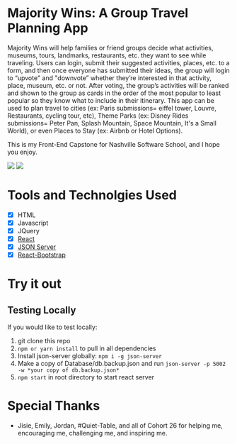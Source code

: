 # Majority Wins: A Group Travel Planning App

Majority Wins will help families or friend groups decide what activities, museums, tours, landmarks, restaurants, etc. they want to see while traveling.
Users can login, submit their suggested activities, places, etc. to a form, and then once everyone has submitted their ideas, the group will login to “upvote" and "downvote” whether they’re interested in that activity, place, museum, etc. or not.
After voting, the group’s activities will be ranked and shown to the group as cards in the order of the most popular to least popular so they know what to include in their itinerary.
This app can be used to plan travel to cities (ex: Paris submissions= eiffel tower, Louvre, Restaurants, cycling tour, etc), Theme Parks (ex: Disney Rides submissions= Peter Pan, Splash Mountain, Space Mountain, It's a Small World), or even Places to Stay (ex: Airbnb or Hotel Options).

This is my Front-End Capstone for Nashville Software School, and I hope you enjoy.

![](docs/gg-repo.png)
![](docs/gg-repo5.png)

# Tools and Technolgies Used

- [x] HTML
- [x] Javascript
- [x] JQuery
- [X] [React](https://reactjs.org/docs/getting-started.html)
- [X] [JSON Server](https://github.com/typicode/json-server)
- [X] [React-Bootstrap](https://react-bootstrap.github.io/)

# Try it out

<!-- Visit https://galaxy-game-blog.firebaseapp.com/#!/home to try it out yourself

~ or ~ -->

Testing Locally
----------------------------------------
If you would like to test locally:
1. git clone this repo
2. `npm or yarn install` to pull in all dependencies
3. Install json-server globally: `npm i -g json-server`
4. Make a copy of Database/db.backup.json and run `json-server -p 5002 -w *your copy of db.backup.json*`
5. `npm start` in root directory to start react server

# Special Thanks

 - Jisie, Emily, Jordan, #Quiet-Table, and all of Cohort 26 for helping me, encouraging me, challenging me, and inspiring me.